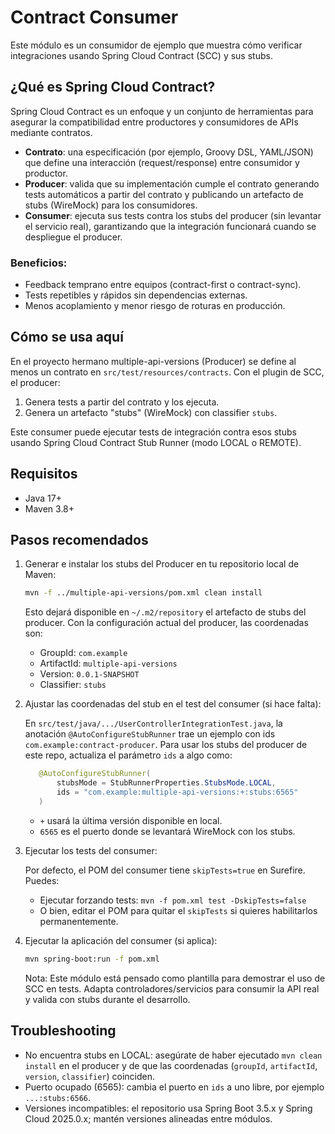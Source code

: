 # Contract Consumer

Este módulo es un consumidor de ejemplo que muestra cómo verificar integraciones
usando Spring Cloud Contract (SCC) y sus stubs.

## ¿Qué es Spring Cloud Contract?

Spring Cloud Contract es un enfoque y un conjunto de herramientas para asegurar
la compatibilidad entre productores y consumidores de APIs mediante contratos.

- **Contrato**: una especificación (por ejemplo, Groovy DSL, YAML/JSON) que
  define
  una interacción (request/response) entre consumidor y productor.
- **Producer**: valida que su implementación cumple el contrato generando tests
  automáticos a partir del contrato y publicando un artefacto de stubs
  (WireMock) para los consumidores.
- **Consumer**: ejecuta sus tests contra los stubs del producer (sin levantar el
  servicio real), garantizando que la integración funcionará cuando se
  despliegue
  el producer.

### Beneficios:

- Feedback temprano entre equipos (contract-first o contract-sync).
- Tests repetibles y rápidos sin dependencias externas.
- Menos acoplamiento y menor riesgo de roturas en producción.

## Cómo se usa aquí

En el proyecto hermano multiple-api-versions (Producer) se define al menos un
contrato en `src/test/resources/contracts`. Con el plugin de SCC, el producer:

1) Genera tests a partir del contrato y los ejecuta.
2) Genera un artefacto "stubs" (WireMock) con classifier `stubs`.

Este consumer puede ejecutar tests de integración contra esos stubs usando
Spring Cloud Contract Stub Runner (modo LOCAL o REMOTE).

## Requisitos

- Java 17+
- Maven 3.8+

## Pasos recomendados

1) Generar e instalar los stubs del Producer en tu repositorio local de Maven:
   ```bash
   mvn -f ../multiple-api-versions/pom.xml clean install
   ```
   Esto dejará disponible en `~/.m2/repository` el artefacto de stubs del
   producer. Con la configuración actual del producer, las coordenadas son:

    - GroupId: `com.example`
    - ArtifactId: `multiple-api-versions`
    - Version: `0.0.1-SNAPSHOT`
    - Classifier: `stubs`

2) Ajustar las coordenadas del stub en el test del consumer (si hace falta):

   En `src/test/java/.../UserControllerIntegrationTest.java`, la anotación
   `@AutoConfigureStubRunner` trae un ejemplo con ids
   `com.example:contract-producer`.
   Para usar los stubs del producer de este repo, actualiza el parámetro `ids` a
   algo como:

    ```java
       @AutoConfigureStubRunner(
           stubsMode = StubRunnerProperties.StubsMode.LOCAL,
           ids = "com.example:multiple-api-versions:+:stubs:6565"
       )
    ```

    - `+` usará la última versión disponible en local.
    - `6565` es el puerto donde se levantará WireMock con los stubs.

3) Ejecutar los tests del consumer:

   Por defecto, el POM del consumer tiene `skipTests=true` en Surefire. Puedes:
    - Ejecutar forzando tests: `mvn -f pom.xml test -DskipTests=false`
    - O bien, editar el POM para quitar el `skipTests` si quieres habilitarlos
      permanentemente.

4) Ejecutar la aplicación del consumer (si aplica):
   ```bash
   mvn spring-boot:run -f pom.xml
   ```

   Nota: Este módulo está pensado como plantilla para demostrar el uso de SCC
   en tests. Adapta controladores/servicios para consumir la API real y valida
   con stubs durante el desarrollo.

## Troubleshooting

- No encuentra stubs en LOCAL: asegúrate de haber ejecutado `mvn clean install`
  en el producer y de que las coordenadas (`groupId`, `artifactId`, `version`,
  `classifier`) coinciden.
- Puerto ocupado (6565): cambia el puerto en `ids` a uno libre, por ejemplo
  `...:stubs:6566`.
- Versiones incompatibles: el repositorio usa Spring Boot 3.5.x y Spring Cloud
  2025.0.x; mantén versiones alineadas entre módulos.
